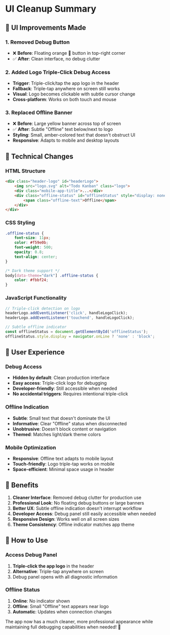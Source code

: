 # UI Cleanup Summary

## 🎨 **UI Improvements Made**

### **1. Removed Debug Button**
- ❌ **Before**: Floating orange 🐛 button in top-right corner
- ✅ **After**: Clean interface, no debug clutter

### **2. Added Logo Triple-Click Debug Access**
- **Trigger**: Triple-click/tap the app logo in the header
- **Fallback**: Triple-tap anywhere on screen still works
- **Visual**: Logo becomes clickable with subtle cursor change
- **Cross-platform**: Works on both touch and mouse

### **3. Replaced Offline Banner**
- ❌ **Before**: Large yellow banner across top of screen
- ✅ **After**: Subtle "Offline" text below/next to logo
- **Styling**: Small, amber-colored text that doesn't obstruct UI
- **Responsive**: Adapts to mobile and desktop layouts

## 🔧 **Technical Changes**

### **HTML Structure**
```html
<div class="header-logo" id="headerLogo">
    <img src="logo.svg" alt="Todo Kanban" class="logo">
    <div class="mobile-app-title">...</div>
    <div class="offline-status" id="offlineStatus" style="display: none;">
        <span class="offline-text">Offline</span>
    </div>
</div>
```

### **CSS Styling**
```css
.offline-status {
    font-size: 11px;
    color: #f59e0b;
    font-weight: 500;
    opacity: 0.8;
    text-align: center;
}

/* Dark theme support */
body[data-theme="dark"] .offline-status {
    color: #fbbf24;
}
```

### **JavaScript Functionality**
```javascript
// Triple-click detection on logo
headerLogo.addEventListener('click', handleLogoClick);
headerLogo.addEventListener('touchend', handleLogoClick);

// Subtle offline indicator
const offlineStatus = document.getElementById('offlineStatus');
offlineStatus.style.display = navigator.onLine ? 'none' : 'block';
```

## 📱 **User Experience**

### **Debug Access**
- **Hidden by default**: Clean production interface
- **Easy access**: Triple-click logo for debugging
- **Developer-friendly**: Still accessible when needed
- **No accidental triggers**: Requires intentional triple-click

### **Offline Indication**
- **Subtle**: Small text that doesn't dominate the UI
- **Informative**: Clear "Offline" status when disconnected
- **Unobtrusive**: Doesn't block content or navigation
- **Themed**: Matches light/dark theme colors

### **Mobile Optimization**
- **Responsive**: Offline text adapts to mobile layout
- **Touch-friendly**: Logo triple-tap works on mobile
- **Space-efficient**: Minimal space usage in header

## 🎯 **Benefits**

1. **Cleaner Interface**: Removed debug clutter for production use
2. **Professional Look**: No floating debug buttons or large banners
3. **Better UX**: Subtle offline indication doesn't interrupt workflow
4. **Developer Access**: Debug panel still easily accessible when needed
5. **Responsive Design**: Works well on all screen sizes
6. **Theme Consistency**: Offline indicator matches app theme

## 🧪 **How to Use**

### **Access Debug Panel**
1. **Triple-click the app logo** in the header
2. **Alternative**: Triple-tap anywhere on screen
3. Debug panel opens with all diagnostic information

### **Offline Status**
1. **Online**: No indicator shown
2. **Offline**: Small "Offline" text appears near logo
3. **Automatic**: Updates when connection changes

The app now has a much cleaner, more professional appearance while maintaining full debugging capabilities when needed! 🎉